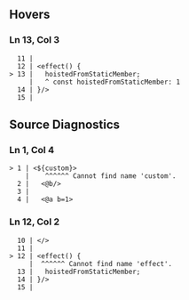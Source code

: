 ## Hovers
### Ln 13, Col 3
```marko
  11 |
  12 | <effect() {
> 13 |   hoistedFromStaticMember;
     |   ^ const hoistedFromStaticMember: 1
  14 | }/>
  15 |
```

## Source Diagnostics
### Ln 1, Col 4
```marko
> 1 | <${custom}>
    |    ^^^^^^ Cannot find name 'custom'.
  2 |   <@b/>
  3 |
  4 |   <@a b=1>
```

### Ln 12, Col 2
```marko
  10 | </>
  11 |
> 12 | <effect() {
     |  ^^^^^^ Cannot find name 'effect'.
  13 |   hoistedFromStaticMember;
  14 | }/>
  15 |
```

